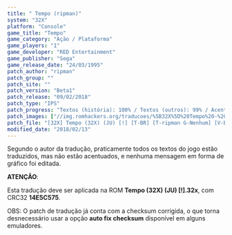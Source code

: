 ```yaml
---
title: " Tempo (ripman)"
system: "32X"
platform: "Console"
game_title: "Tempo"
game_category: "Ação / Plataforma"
game_players: "1"
game_developer: "RED Entertainment"
game_publisher: "Sega"
game_release_date: "24/03/1995"
patch_author: "ripman"
patch_group: ""
patch_site: ""
patch_version: "Beta1"
patch_release: "09/02/2018"
patch_type: "IPS"
patch_progress: "Textos (história): 100% / Textos (outros): 99% / Acentos: 0% / Gráficos: 0%"
patch_images: ["//img.romhackers.org/traducoes/%5B32X%5D%20Tempo%20-%20ripman%20-%201.jpg","//img.romhackers.org/traducoes/%5B32X%5D%20Tempo%20-%20ripman%20-%202.jpg","//img.romhackers.org/traducoes/%5B32X%5D%20Tempo%20-%20ripman%20-%203.jpg"]
patch_file: "[32X] Tempo (32X) (JU) [!] [T-BR] [T-ripman G-Nenhum] [V-Beta1 A-2018].7z"
modified_date: "2018/02/13"
---
```

Segundo o autor da tradução, praticamente todos os textos do jogo estão traduzidos, mas não estão acentuados, e nenhuma mensagem em forma de gráfico foi editada.

<b>ATENÇÃO</b>:

Esta tradução deve ser aplicada na ROM <b>Tempo (32X) (JU) [!].32x</b>, com CRC32 <b>14E5C575</b>.

OBS: O patch de tradução já conta com a checksum corrigida, o que torna desnecessário usar a opção <b>auto fix checksum</b> disponível em alguns emuladores.

